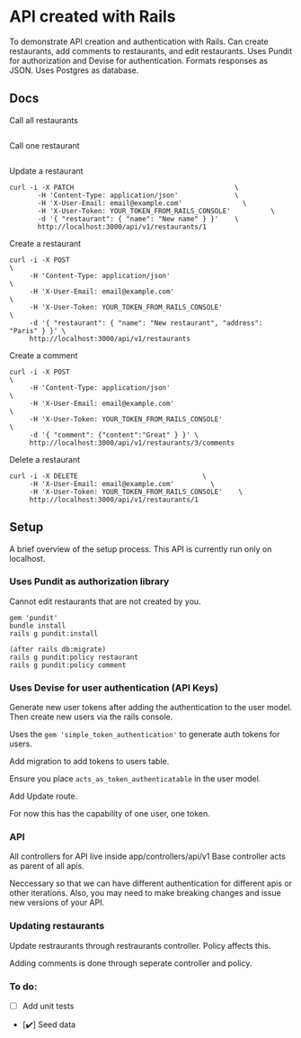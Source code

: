 # API created with Rails
To demonstrate API creation and authentication with Rails. Can create restaurants, add comments to restaurants, and edit restaurants. Uses Pundit for authorization and Devise for authentication. Formats responses as JSON. Uses Postgres as database.

## Docs

Call all restaurants
```curl -s http://localhost:3000/api/v1/restaurants | jq
```

Call one restaurant
```curl -s http://localhost:3000/api/v1/restaurants/1 | jq
```
Update a restaurant
```
curl -i -X PATCH                                        \
       -H 'Content-Type: application/json'              \
       -H 'X-User-Email: email@example.com'               \
       -H 'X-User-Token: YOUR_TOKEN_FROM_RAILS_CONSOLE'          \
       -d '{ "restaurant": { "name": "New name" } }'    \
       http://localhost:3000/api/v1/restaurants/1
```

Create a restaurant
```
curl -i -X POST                                                              \
     -H 'Content-Type: application/json'                                     \
     -H 'X-User-Email: email@example.com'                                      \
     -H 'X-User-Token: YOUR_TOKEN_FROM_RAILS_CONSOLE'                                 \
     -d '{ "restaurant": { "name": "New restaurant", "address": "Paris" } }' \
     http://localhost:3000/api/v1/restaurants
```

Create a comment
```
curl -i -X POST                                                              \
     -H 'Content-Type: application/json'                                     \
     -H 'X-User-Email: email@example.com'                                      \
     -H 'X-User-Token: YOUR_TOKEN_FROM_RAILS_CONSOLE'                                 \
     -d '{ "comment": {"content":"Great" } }' \
     http://localhost:3000/api/v1/restaurants/3/comments
```

Delete a restaurant
```
curl -i -X DELETE                               \
     -H 'X-User-Email: email@example.com'         \
     -H 'X-User-Token: YOUR_TOKEN_FROM_RAILS_CONSOLE'    \
     http://localhost:3000/api/v1/restaurants/1
```

## Setup
A brief overview of the setup process. This API is currently run only on localhost.

### Uses Pundit as authorization library
Cannot edit restaurants that are not created by you.
```
gem 'pundit'
bundle install
rails g pundit:install

(after rails db:migrate)
rails g pundit:policy restaurant
rails g pundit:policy comment
```

### Uses Devise for user authentication (API Keys)
Generate new user tokens after adding the authentication to the user model. Then create new users via the rails console.

Uses the `gem 'simple_token_authentication'` to generate auth tokens for users.

Add migration to add tokens to users table.

Ensure you place `acts_as_token_authenticatable` in the user model.

Add Update route.

For now this has the capability of one user, one token.

### API

All controllers for API live inside app/controllers/api/v1
Base controller acts as parent of all apis.

Neccessary so that we can have different authentication for different apis or other iterations. Also, you may need to make breaking changes and issue new versions of your API.

### Updating restaurants
Update restraurants through restraurants controller. Policy affects this.

Adding comments is done through seperate controller and policy.

### To do:

- [ ] Add unit tests
- [✔️] Seed data
